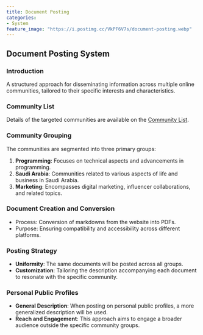 ```yaml
---
title: Document Posting
categories:
- System
feature_image: "https://i.postimg.cc/VkPF6V7s/document-posting.webp"
---
```

## Document Posting System

### Introduction

A structured approach for disseminating information across multiple online communities, tailored to their specific interests and characteristics.

### Community List

Details of the targeted communities are available on the [Community List](https://haloeddepth.github.io/list/2024/02/03/community_list/).

### Community Grouping

The communities are segmented into three primary groups:

1.  **Programming**: Focuses on technical aspects and advancements in programming.
2.  **Saudi Arabia**: Communities related to various aspects of life and business in Saudi Arabia.
3.  **Marketing**: Encompasses digital marketing, influencer collaborations, and related topics.

### Document Creation and Conversion

-   Process: Conversion of markdowns from the website into PDFs.
-   Purpose: Ensuring compatibility and accessibility across different platforms.

### Posting Strategy

-   **Uniformity**: The same documents will be posted across all groups.
-   **Customization**: Tailoring the description accompanying each document to resonate with the specific community.

### Personal Public Profiles

-   **General Description**: When posting on personal public profiles, a more generalized description will be used.
-   **Reach and Engagement**: This approach aims to engage a broader audience outside the specific community groups.
